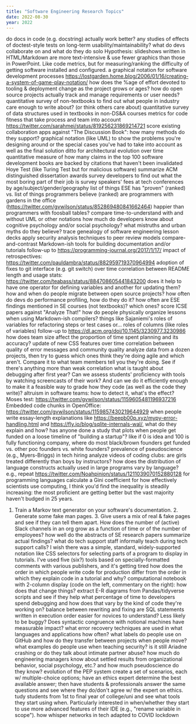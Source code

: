 ```yaml
---
title: "Software Engineering Research Topics"
date: 2022-08-30
year: 2022
---
```


do docs in code (e.g. docstring) actually work better?
any studies of effects of doctest-style tests on long-term usability/maintainability?
what do devs collaborate on and what do they do solo
Hypothesis: slideshows written in HTML/Markdown are more text-intensive & use fewer graphics than those in PowerPoint.
Like code metrics, but for measuring/ranking the difficulty of getting software installed and configured.
a graphical notation for software development processes https://lostgarden.home.blog/2006/01/16/creating-a-system-of-game-play-notation/
how does the %age of effort devoted to tooling & deployment change as the project grows or ages?
how do open source projects actually track and manage requirements or user needs?
quantitative survey of non-textbooks to find out what people in industry care enough to write about? (or think others care about)
quantitative survey of data structures used in textbooks in non-DS&A courses
metrics for code fitness that take process and team into account https://twitter.com/sarahmei/status/819256231869214721
score existing collaboration apps against "The Discussion Book": how many methods do they support?
graphical notation (like UML) to show the problems you're designing around or the special cases you've had to take into account as well as the final solution
ditto for architectural evolution over time
quantitative measure of how many claims in the top 100 software development books are backed by citations that haven't been invalidated
Hoye Test (like Turing Test but for malicious software)
summarize ACM distinguished dissertation awards
survey developers to find out what the most boring part of their job is
survey speakers' fees at tech conferences by age/subject/gender/geography
list of things ESE has "proven" (ranked) vs. list of things programmers believe (ranked)
are programmers with gardens in the office (https://twitter.com/gvwilson/status/852869480841662464) happier than programmers with foosball tables?
compare time-to-understand with and without UML or other notations
how much do developers know about cognitive psychology and/or social psychology? what mistruths and urban myths do they believe?
trace genealogy of software engineering lesson decks
apply security analysis techniques to peer review models
compare-and-contrast Markdown-ish tools for building documentation and/or tutorials
follow-up to https://programming-journal.org/2017/1/17/
impact of retrospectives: https://twitter.com/pauldambra/status/882959719370964994
adoption of fixes to git interface (e.g. git switch) over time
correlation between README length and usage stats: https://twitter.com/teabass/status/884708605441843200
does it help to have one operator for defining variables and another for updating them?
how and when do people migrate between open source projects?
how often do devs do performance profiling, how do they do it?
how often are ESE findings mentioned in SE courses (not textbooks)? which ones?
score ICSE papers against "Analyze That!"
how do people physically organize lessons when using Markdown-ish compilers?
things like Sajaniemi's roles of variables for refactoring steps or test cases or...
roles of columns (like roles of variables)
follow-up to https://dl.acm.org/doi/10.1145/3230977.3230986
how does team size affect the proportion of time spent planning and its accuracy?
update of new CSS features over time
correlation between quality of error messages and community quality
analyze data from a dozen projects, then try to guess which ones think they're doing agile and which aren't. Compare it to what team members tell you they're doing. See if there's anything more than weak correlation
what is taught about debugging after first year?
Can we assess students' proficiency with tools by watching screencasts of their work? And can we do it efficiently enough to make it a feasible way to grade how they code (as well as the code they write)?
altruism in software teams: how to detect it, what's the effect?
Moses test: https://twitter.com/gvwilson/status/1159605481196937216
Embedded code chunks in OpenOffice: https://twitter.com/gvwilson/status/1159857430219644929
when people write essay-length explanations like https://beepb00p.xyz/mypy-error-handling.html and https://fly.io/blog/sqlite-internals-wal/, what do they explain and how?
has anyone done a study that plots when people get funded on a loose timeline of "building a startup"? like if 0 is idea and 100 is fully functioning company, where do most black/brown founders get funded vs. other poc founders vs. white founders?
prevalence of pseudoscience (e.g., Myers-Briggs) in tech hiring
analyze videos of coding clubs: are girls treated differently than boys by instructors?
how does the distribution of language constructs actually used in large programs vary by language? e.g., repeat https://twitter.com/Noahpinion/status/1211039070152880128 for programming languages
calculate a Gini coefficient for how effectively scientists use computing, I think you'd find the inequality is steadily increasing: the most proficient are getting better but the vast majority haven't budged in 25 years.
1. Train a Markov text generator on your software's documentation. 2. Generate some fake man pages. 3. Give users a mix of real & fake pages and see if they can tell them apart.
How does the number of (active) Slack channels in an org grow as a function of time or of the number of employees?
how well do the abstracts of SE research papers summarize actual findings?
what do tech support staff informally teach during tech support calls?
I wish there was a simple, standard, widely-supported notation like CSS selectors for selecting parts of a program to display in tutorials. I've used five (six?) tools based on specially-formatted comments with various publishers, and it's getting tired
how does the order in which people write code for production differ from the order in which they explain code in a tutorial and why?
computational notebook with 2-column display (code on the left, commentary on the right): how does that change things?
extract E-R diagrams from Pandas/tidyverse scripts and see if they help
what percentage of time to developers spend debugging and how does that vary by the kind of code they're working on?
balance between rewriting and fixing
are SQL statements written in execution order easier for novices to understand? Less likely to be buggy? Does syntactic congruence with notional machines have measurable impact?
what error recovery techniques are used in what languages and applications how often?
what labels do people use on GitHub and how do they transfer between projects when people move?
what examples do people use when teaching security? is it still Ariadne crashing or do they talk about intimate partner abuse?
how much do engineering managers know about settled results from organizational behavior, social psychology, etc.? and how much pseudoscience do they know?
evolution of the PEP system
create a set of scenarios, each w/ multiple-choice options; have an ethics expert determine the best available answer; then have students & professionals answer the same questions and see where they do/don't agree w/ the expert on ethics.
tudy students from 1st to final year of college/uni and see what tools they start using when. Particularly interested in when/whether they start to use more advanced features of their IDE (e.g., "rename variable in scope").
how whisper networks in tech adapted to COVID lockdown
